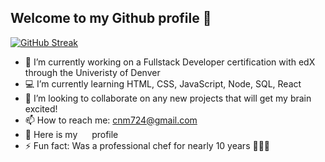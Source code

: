 ## Welcome to my Github profile 👋

<!--
**cnm724** is a ✨ _special_ ✨ repository because its `README.md` (this file) appears on your GitHub profile -->

[![GitHub Streak](https://streak-stats.demolab.com/?user=cnm724)](https://git.io/streak-stats)

- 📜 I’m currently working on a Fullstack Developer certification with edX through the Univeristy of Denver
- 💻 I’m currently learning HTML, CSS, JavaScript, Node, SQL, React
- 👥 I’m looking to collaborate on any new projects that will get my brain excited!
- 📫 How to reach me: cnm724@gmail.com
- 🔗 Here is my <a href="https://www.linkedin.com/in/courtney-manaligod-2448b4114" target="blank"><img align="center" src="https://github.com/mishmanners/MishManners/blob/master/socials/transparent-Linkedin-logo-icon.png" alt="" height="15" /></a> profile
- ⚡ Fun fact: Was a professional chef for nearly 10 years 👩🏻‍🍳
